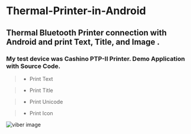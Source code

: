 # Thermal-Printer-in-Android 

## Thermal Bluetooth Printer connection with Android and print Text, Title, and Image . 
### My test device was Cashino PTP-II Printer. Demo Application with Source Code.

> * Print Text

> * Print Title

> * Print Unicode

> * Print Icon 


![viber image](https://cloud.githubusercontent.com/assets/7795398/22685288/f152e8cc-ed49-11e6-8093-a458b48b5b79.jpg)

